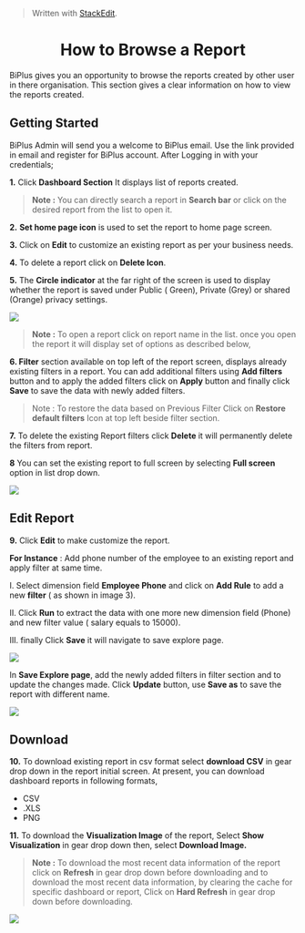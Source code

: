 
> Written with [StackEdit](https://stackedit.io/).

<center><h1>How to Browse a Report</h1></center>

BiPlus gives you an opportunity to browse the reports created by other user in there organisation. This section gives a clear information on how to view the reports created.

## Getting Started

BiPlus Admin will send you a welcome to BiPlus email. Use the link provided in email and register for BiPlus account. After Logging in with your credentials;

**1.** Click  **Dashboard Section** It displays list of  reports created. 

> **Note :** You can directly search a report in **Search bar** or click on the desired report from the list to open it.

**2.** **Set home page icon** is used to set the report to home page screen.

**3.**  Click on  **Edit** to customize an existing report as per your business needs.

**4.** To delete a report click on **Delete Icon**.

**5.**  The **Circle indicator** at the far right of the screen is used to display whether the report is saved under Public ( Green), Private (Grey) or shared (Orange) privacy settings.

![
](https://raw.githubusercontent.com/sv18042016/fp1/b0099f7179ee34c8f8492190d526ece2479b23b6/images/browse_rep1.png)

> **Note :** To open a  report click on report name in the list. once you open the report it will display set of options as described below,

**6. Filter** section available on top left of the report screen, displays already existing filters in a report. You can add additional filters using **Add filters** button and to apply the added filters click on **Apply** button and finally click **Save** to save the data with newly added filters.

> Note : To restore the data based on Previous Filter Click on  **Restore default filters** Icon at top left beside filter section.

**7.** To delete the existing Report filters click **Delete** it will permanently delete the filters from report.

**8** You can set the existing report to full screen by selecting **Full screen** option in list drop down.

![
](https://raw.githubusercontent.com/sv18042016/fp1/b0099f7179ee34c8f8492190d526ece2479b23b6/images/browse_rep2.png)

## Edit Report

 **9.** Click **Edit** to make customize the report. 

**For Instance** :   Add phone number of the employee to an existing report and apply filter at same time.
 
I. Select dimension field **Employee Phone** and click on **Add Rule** to add a new **filter** ( as shown in image 3). 

II. Click **Run** to extract the data with one more new dimension field (Phone) and new filter value ( salary equals to 15000). 

III. finally Click **Save** it will navigate to save explore page.

![
](https://raw.githubusercontent.com/sv18042016/fp1/b0099f7179ee34c8f8492190d526ece2479b23b6/images/browse_rep3.png)

In **Save Explore page**, add the newly added filters in filter section and to update the changes made.
Click **Update** button, use **Save as** to save the report with different name.

![
](https://raw.githubusercontent.com/sv18042016/fp1/b0099f7179ee34c8f8492190d526ece2479b23b6/images/browse_rep4.png)

## Download

**10.** To download existing report in csv format select **download CSV** in gear drop down in the report initial screen.
 At present, you can download dashboard reports in following formats,
 - CSV
 - .XLS
 -  PNG

**11.**  To download the **Visualization Image** of the report,  Select **Show Visualization** in gear drop down then, select  **Download Image.**

> **Note :** To download the most recent data information of the report click on **Refresh** in gear drop down before downloading and to download the most recent data information, by clearing the cache for specific dashboard or report, Click on **Hard Refresh** in gear drop down before downloading. 

![
](https://raw.githubusercontent.com/sv18042016/fp1/b0099f7179ee34c8f8492190d526ece2479b23b6/images/browse_rep5.png)









<!--stackedit_data:
eyJoaXN0b3J5IjpbLTE2ODI4MTMwNSwxNjMzMTEzMjc2LDU5MT
QyNDkyNiwtMTI4MzgzNzMyNiwyMjgyMTAwMzQsMTA2NTExMDc4
MywyODY0NjYzMzgsMzUwOTA0MjE4LDg4MTQ5Mzk5LC03MzIxNj
YwNjMsLTEwMDQxNjUwMzUsLTY1NzcxNzY0OSwtMTMyNjE0Njc5
NSwtMTg5OTE3ODI5OCwtMTgxNzc1MDQzMCwtNDE5NDcyNDcsLT
E1NTI3ODI3NjcsMTY4MTczNTg3OCwtMTYxODA5NzczMCwtMjAz
MjAxMTYxOV19
-->